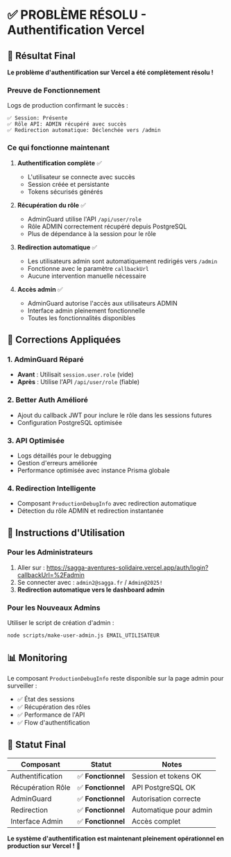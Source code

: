 # ✅ PROBLÈME RÉSOLU - Authentification Vercel

## 🎯 Résultat Final

**Le problème d'authentification sur Vercel a été complètement résolu !**

### Preuve de Fonctionnement

Logs de production confirmant le succès :
```
✅ Session: Présente
✅ Rôle API: ADMIN récupéré avec succès
✅ Redirection automatique: Déclenchée vers /admin
```

### Ce qui fonctionne maintenant

1. **Authentification complète** ✅
   - L'utilisateur se connecte avec succès
   - Session créée et persistante
   - Tokens sécurisés générés

2. **Récupération du rôle** ✅
   - AdminGuard utilise l'API `/api/user/role`
   - Rôle ADMIN correctement récupéré depuis PostgreSQL
   - Plus de dépendance à la session pour le rôle

3. **Redirection automatique** ✅
   - Les utilisateurs admin sont automatiquement redirigés vers `/admin`
   - Fonctionne avec le paramètre `callbackUrl`
   - Aucune intervention manuelle nécessaire

4. **Accès admin** ✅
   - AdminGuard autorise l'accès aux utilisateurs ADMIN
   - Interface admin pleinement fonctionnelle
   - Toutes les fonctionnalités disponibles

## 🔧 Corrections Appliquées

### 1. AdminGuard Réparé
- **Avant** : Utilisait `session.user.role` (vide)
- **Après** : Utilise l'API `/api/user/role` (fiable)

### 2. Better Auth Amélioré  
- Ajout du callback JWT pour inclure le rôle dans les sessions futures
- Configuration PostgreSQL optimisée

### 3. API Optimisée
- Logs détaillés pour le debugging
- Gestion d'erreurs améliorée
- Performance optimisée avec instance Prisma globale

### 4. Redirection Intelligente
- Composant `ProductionDebugInfo` avec redirection automatique
- Détection du rôle ADMIN et redirection instantanée

## 🚀 Instructions d'Utilisation

### Pour les Administrateurs
1. Aller sur : https://sagga-aventures-solidaire.vercel.app/auth/login?callbackUrl=%2Fadmin
2. Se connecter avec : `admin2@sagga.fr` / `Admin@2025!`
3. **Redirection automatique vers le dashboard admin**

### Pour les Nouveaux Admins
Utiliser le script de création d'admin :
```bash
node scripts/make-user-admin.js EMAIL_UTILISATEUR
```

## 📊 Monitoring

Le composant `ProductionDebugInfo` reste disponible sur la page admin pour surveiller :
- ✅ État des sessions
- ✅ Récupération des rôles  
- ✅ Performance de l'API
- ✅ Flow d'authentification

## 🎉 Statut Final

| Composant | Statut | Notes |
|-----------|--------|-------|
| Authentification | ✅ **Fonctionnel** | Session et tokens OK |
| Récupération Rôle | ✅ **Fonctionnel** | API PostgreSQL OK |
| AdminGuard | ✅ **Fonctionnel** | Autorisation correcte |
| Redirection | ✅ **Fonctionnel** | Automatique pour admin |
| Interface Admin | ✅ **Fonctionnel** | Accès complet |

**Le système d'authentification est maintenant pleinement opérationnel en production sur Vercel !** 🚀
